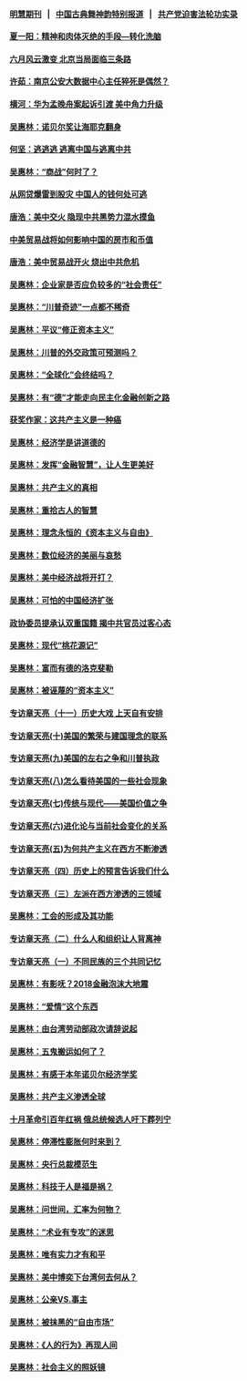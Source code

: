 #### [明慧期刊](https://github.com/gfw-breaker/mh-qikan) &nbsp;&nbsp;|&nbsp;&nbsp; [中国古典舞神韵特别报道](https://github.com/gfw-breaker/mh-news/blob/master/shenyun.md?t=07120738) &nbsp;&nbsp;|&nbsp;&nbsp; [共产党迫害法轮功实录](https://github.com/gfw-breaker/mh-news/blob/master/README.md?t=07120738)  

#### [夏一阳：精神和肉体灭绝的手段—转化洗脑](../pages/nsc423/n11368250.md?t=07120738) 

#### [六月风云激变 北京当局面临三条路](../pages/nsc423/n11313668.md?t=07120738) 

#### [许茹：南京公安大数据中心主任猝死是偶然？](../pages/nsc423/n11064744.md?t=07120738) 

#### [横河：华为孟晚舟案起诉引渡 美中角力升级](../pages/nsc423/n11027230.md?t=07120738) 

#### [吴惠林：诺贝尔奖让海耶克翻身](../pages/nsc423/n10890049.md?t=07120738) 

#### [何坚：逃逃逃 逃离中国与逃离中共](../pages/nsc423/n10592891.md?t=07120738) 

#### [吴惠林：“商战”何时了？](../pages/nsc423/n10573558.md?t=07120738) 

#### [从网贷爆雷到股灾 中国人的钱何处可逃](../pages/nsc423/n10572800.md?t=07120738) 

#### [唐浩：美中交火 隐现中共黑势力混水摸鱼](../pages/nsc423/n10544040.md?t=07120738) 

#### [中美贸易战将如何影响中国的房市和币值](../pages/nsc423/n10543697.md?t=07120738) 

#### [唐浩：美中贸易战开火 烧出中共危机](../pages/nsc423/n10540126.md?t=07120738) 

#### [吴惠林：企业家是否应负较多的“社会责任”](../pages/nsc423/n10535022.md?t=07120738) 

#### [吴惠林：“川普奇迹”一点都不稀奇](../pages/nsc423/n10512808.md?t=07120738) 

#### [吴惠林：平议“修正资本主义”](../pages/nsc423/n10495724.md?t=07120738) 

#### [吴惠林：川普的外交政策可预测吗？](../pages/nsc423/n10462387.md?t=07120738) 

#### [吴惠林：“全球化”会终结吗？](../pages/nsc423/n10452838.md?t=07120738) 

#### [吴惠林：有“德”才能走向民主化金融创新之路](../pages/nsc423/n10432292.md?t=07120738) 

#### [获奖作家：这共产主义是一种癌](../pages/nsc423/n10431541.md?t=07120738) 

#### [吴惠林：经济学是讲道德的](../pages/nsc423/n10398014.md?t=07120738) 

#### [吴惠林：发挥“金融智慧”，让人生更美好](../pages/nsc423/n10375019.md?t=07120738) 

#### [吴惠林：共产主义的真相](../pages/nsc423/n10351394.md?t=07120738) 

#### [吴惠林：重拾古人的智慧](../pages/nsc423/n10337691.md?t=07120738) 

#### [吴惠林：理念永恒的《资本主义与自由》](../pages/nsc423/n10316274.md?t=07120738) 

#### [吴惠林：数位经济的美丽与哀愁](../pages/nsc423/n10292946.md?t=07120738) 

#### [吴惠林：美中经济战将开打？](../pages/nsc423/n10258825.md?t=07120738) 

#### [吴惠林：可怕的中国经济扩张](../pages/nsc423/n10219147.md?t=07120738) 

#### [政协委员提承认双重国籍 揭中共官员过客心态](../pages/nsc423/n10208809.md?t=07120738) 

#### [吴惠林：现代“桃花源记”](../pages/nsc423/n10185234.md?t=07120738) 

#### [吴惠林：富而有德的洛克斐勒](../pages/nsc423/n10142264.md?t=07120738) 

#### [吴惠林：被诬蔑的“资本主义”](../pages/nsc423/n10124816.md?t=07120738) 

#### [专访章天亮（十一）历史大戏 上天自有安排](../pages/nsc423/n10094905.md?t=07120738) 

#### [专访章天亮(十)美国的繁荣与建国理念的联系](../pages/nsc423/n10094899.md?t=07120738) 

#### [专访章天亮(九)美国的左右之争和川普执政](../pages/nsc423/n10094889.md?t=07120738) 

#### [专访章天亮(八)怎么看待美国的一些社会现象](../pages/nsc423/n10094857.md?t=07120738) 

#### [专访章天亮(七)传统与现代——美国价值之争](../pages/nsc423/n10093140.md?t=07120738) 

#### [专访章天亮(六)进化论与当前社会变化的关系](../pages/nsc423/n10092036.md?t=07120738) 

#### [专访章天亮(五)为何共产主义在西方不断渗透](../pages/nsc423/n10083620.md?t=07120738) 

#### [专访章天亮（四）历史上的预言告诉我们什么](../pages/nsc423/n10083606.md?t=07120738) 

#### [专访章天亮（三）左派在西方渗透的三领域](../pages/nsc423/n10081115.md?t=07120738) 

#### [吴惠林：工会的形成及其功能](../pages/nsc423/n10080633.md?t=07120738) 

#### [专访章天亮（二）什么人和组织让人背离神](../pages/nsc423/n10076637.md?t=07120738) 

#### [专访章天亮（一）不同民族的三个共同记忆](../pages/nsc423/n10074188.md?t=07120738) 

#### [吴惠林：有影呒？2018金融泡沫大地震](../pages/nsc423/n10040534.md?t=07120738) 

#### [吴惠林：“爱情”这个东西](../pages/nsc423/n10019423.md?t=07120738) 

#### [吴惠林：由台湾劳动部政次请辞说起](../pages/nsc423/n9979679.md?t=07120738) 

#### [吴惠林：五鬼搬运如何了？](../pages/nsc423/n9925338.md?t=07120738) 

#### [吴惠林：有感于本年诺贝尔经济学奖](../pages/nsc423/n9871883.md?t=07120738) 

#### [吴惠林：共产主义渗透全球](../pages/nsc423/n9812748.md?t=07120738) 

#### [十月革命引百年红祸 俄总统候选人吁下葬列宁](../pages/nsc423/n9810182.md?t=07120738) 

#### [吴惠林：停滞性膨胀何时来到？](../pages/nsc423/n9764136.md?t=07120738) 

#### [吴惠林：央行总裁模范生](../pages/nsc423/n9728134.md?t=07120738) 

#### [吴惠林：科技于人是福是祸？](../pages/nsc423/n9672982.md?t=07120738) 

#### [吴惠林：问世间，汇率为何物？](../pages/nsc423/n9621788.md?t=07120738) 

#### [吴惠林：“术业有专攻”的迷思](../pages/nsc423/n9580363.md?t=07120738) 

#### [吴惠林：唯有实力才有和平](../pages/nsc423/n9529599.md?t=07120738) 

#### [吴惠林：美中博奕下台湾何去何从？](../pages/nsc423/n9483598.md?t=07120738) 

#### [吴惠林：公亲VS.事主](../pages/nsc423/n9425637.md?t=07120738) 

#### [吴惠林：被抹黑的“自由市场”](../pages/nsc423/n9351545.md?t=07120738) 

#### [吴惠林：《人的行为》再现人间](../pages/nsc423/n9296339.md?t=07120738) 

#### [吴惠林：社会主义的照妖镜](../pages/nsc423/n9243460.md?t=07120738) 

